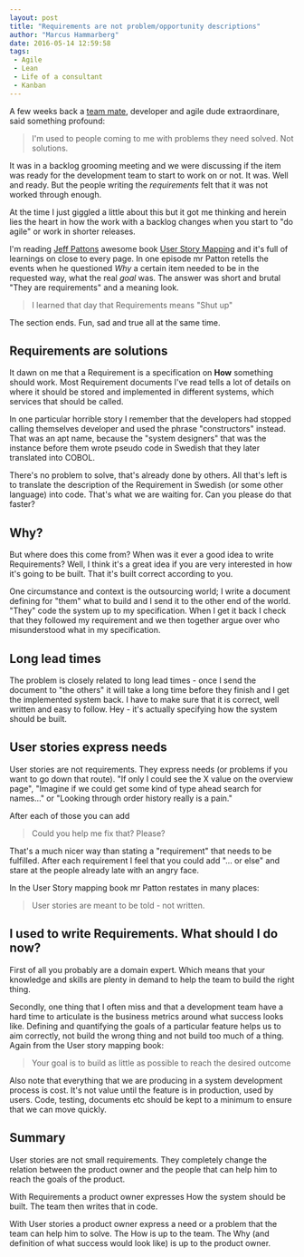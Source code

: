 ```yaml
---
layout: post
title: "Requirements are not problem/opportunity descriptions"
author: "Marcus Hammarberg"
date: 2016-05-14 12:59:58
tags:
 - Agile
 - Lean
 - Life of a consultant
 - Kanban
---
```


A few weeks back a [team mate](twitter.com/anjonsson), developer and agile dude extraordinare, said something profound: 

> I'm used to people coming to me with problems they need solved. Not solutions.

It was in a backlog grooming meeting and we were discussing if the item was ready for the development team to start to work on or not. It was. Well and ready. But the people writing the *requirements* felt that it was not worked through enough. 

At the time I just giggled a little about this but it got me thinking and herein lies the heart in how the work with a backlog changes when you start to "do agile" or work in shorter releases. 

<!-- excerpt-end -->

I'm reading [Jeff Pattons](jpattonassociates.com) awesome book [User Story Mapping](jpattonassociates.com/user-story-mapping/) and it's full of learnings on close to every page. In one episode mr Patton retells the events when he questioned *Why* a certain item needed to be in the requested way, what the real *goal* was. The answer was short and brutal "They are requirements" and a meaning look.

> I learned that day that Requirements means "Shut up"

The section ends. Fun, sad and true all at the same time. 

## Requirements are solutions

It dawn on me that a Requirement is a specification on **How** something should work. Most Requirement documents I've read tells a lot of details on where it should be stored and implemented in different systems, which services that should be called. 

In one particular horrible story I remember that the developers had stopped calling themselves developer and used the phrase "constructors" instead. That was an apt name, because the "system designers" that was the instance before them wrote pseudo code in Swedish that they later translated into COBOL. 

There's no problem to solve, that's already done by others. All that's left is to translate the description of the Requirement in Swedish (or some other language) into code. That's what we are waiting for. Can you please do that faster? 

## Why? 

But where does this come from? When was it ever a good idea to write Requirements? Well, I think it's a great idea if you are very interested in how it's going to be built. That it's built correct according to you. 

One circumstance and context is the outsourcing world; I write a document defining for "them" what to build and I send it to the other end of the world. "They" code the system up to my specification. When I get it back I check that they followed my requirement and we then together argue over who misunderstood what in my specification. 

## Long lead times

The problem is closely related to long lead times - once I send the document to "the others" it will take a long time before they finish and I get the implemented system back. I have to make sure that it is correct, well written and easy to follow. Hey - it's actually specifying how the system should be built. 

## User stories express needs

User stories are not requirements. They express needs (or problems if you want to go down that route). "If only I could see the X value on the overview page", "Imagine if we could get some kind of type ahead search for names…" or "Looking through order history really is a pain."

After each of those you can add

> Could you help me fix that? Please?

That's a much nicer way than stating a "requirement" that needs to be fulfilled. After each requirement I feel that you could add "… or else" and stare at the people already late with an angry face.

In the User Story mapping book mr Patton restates in many places: 

> User stories are meant to be told - not written.

## I used to write Requirements. What should I do now?

First of all you probably are a domain expert. Which means that your knowledge and skills are plenty in demand to help the team to build the right thing. 

Secondly, one thing that I often miss and that a development team have a hard time to articulate is the business metrics around what success looks like. Defining and quantifying the goals of a particular feature helps us to aim correctly, not build the wrong thing and not build too much of a thing. Again from the User story mapping book: 

> Your goal is to build as little as possible to reach the desired outcome

Also note that everything that we are producing in a system development process is cost. It's not value until the feature is in production, used by users. Code, testing, documents etc should be kept to a minimum to ensure that we can move quickly.  

## Summary

User stories are not small requirements. They completely change the relation between the product owner and the people that can help him to reach the goals of the product. 

With Requirements a product owner expresses How the system should be built. The team then writes that in code.

With User stories a product owner express a need or a problem that the team can help him to solve. The How is up to the team. The Why (and definition of what success would look like) is up to the product owner.

